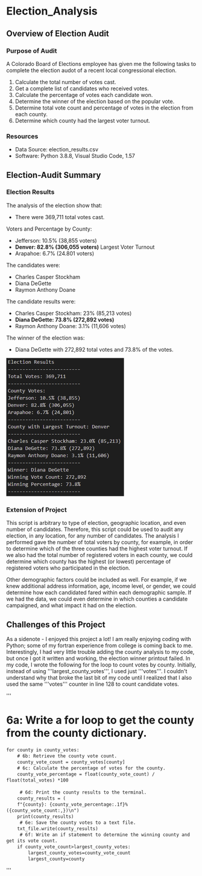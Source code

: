 # Election_Analysis

## Overview of Election Audit
### Purpose of Audit
A Colorado Board of Elections employee has given me the following tasks to complete the election audot of a recent local congressional election.
1. Calculate the total number of votes cast.
2. Get a complete list of candidates who received votes.
3. Calculate the percentage of votes each candidate won.
4. Determine the winner of the election based on the popular vote.
5. Determine total vote count and percentage of votes in the election from each county.
6. Determine which county had the largest voter turnout.

### Resources
- Data Source: election_results.csv
- Software: Python 3.8.8, Visual Studio Code, 1.57

## Election-Audit Summary
### Election Results
The analysis of the election show that:
- There were 369,711 total votes cast.

Voters and Percentage by County:
-  Jefferson: 10.5% (38,855 voters)
-  **Denver: 82.8% (306,055 voters)** Largest Voter Turnout
-  Arapahoe: 6.7% (24.801 voters)

The candidates were:
- Charles Casper Stockham
- Diana DeGette
- Raymon Anthony Doane

The candidate results were:
- Charles Casper Stockham: 23% (85,213 votes)
- **Diana DeGette: 73.8% (272,892 votes)**
- Raymon Anthony Doane: 3.1% (11,606 votes)

The winner of the election was:
- Diana DeGette with 272,892 total votes and 73.8% of the votes.

![Election Analysis](analysis/election_analysis_png.PNG)

### Extension of Project
This script is arbitrary to type of election, geographic location, and even number of candidates.  Therefore, this script could be used to audit any election, in any location, for any number of candidates.  The analysis I performed gave the number of total voters by county, for example, in order to determine which of the three counties had the highest voter turnout.  If we also had the total number of registered voters in each county, we could determine which county has the highest (or lowest) percentage of registered voters who participated in the election.

Other demographic factors could be included as well.  For example, if we knew additional address information, age, income level, or gender, we could determine how each candidated fared within each demographic sample.  If we had the data, we could even determine in which counties a candidate campaigned, and what impact it had on the election.

## Challenges of this Project
As a sidenote - I enjoyed this project a lot!  I am really enjoying coding with Python; some of my fortran experience from college is coming back to me.  Interestingly, I had very little trouble adding the county analysis to my code, but once I got it written and working, the election winner printout failed.  In my code, I wrote the following for the loop to count votes by county.  Initially, instead of using '''largest_county_votes''', I used just '''votes'''.  I couldn't understand why that broke the last bit of my code until I realized that I also used the same '''votes''' counter in line 128 to count candidate votes.

'''
 # 6a: Write a for loop to get the county from the county dictionary.
    for county in county_votes:
        # 6b: Retrieve the county vote count.
        county_vote_count = county_votes[county]
        # 6c: Calculate the percentage of votes for the county.
        county_vote_percentage = float(county_vote_count) / float(total_votes) *100

         # 6d: Print the county results to the terminal.
        county_results = (
        f"{county}: {county_vote_percentage:.1f}% ({county_vote_count:,})\n")
        print(county_results)
         # 6e: Save the county votes to a text file.
        txt_file.write(county_results)
         # 6f: Write an if statement to determine the winning county and get its vote count.
        if county_vote_count>largest_county_votes:
            largest_county_votes=county_vote_count
            largest_county=county
'''
